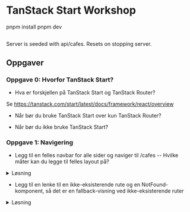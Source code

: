 # TanStack Start Workshop

pnpm install
pnpm dev

##

Server is seeded with api/cafes. Resets on stopping server.

## Oppgaver

### Oppgave 0: Hvorfor TanStack Start?

- Hva er forskjellen på TanStack Start og TanStack Router?

Se https://tanstack.com/start/latest/docs/framework/react/overview

- Når bør du bruke TanStack Start over kun TanStack Router?

- Når bør du ikke bruke TanStack Start?

### Oppgave 1: Navigering

- Legg til en felles navbar for alle sider og naviger til /cafes
  -- Hvilke måter kan du legge til felles layout på?

<details> 
<summary>Løsning</summary>

```ts
// __root.tsx
function RootComponent() {
  return (
    <RootDocument>
      <nav>
        <ul>
          <li>
            <Link to="/cafes">Cafe</Link>
          </li>
        </ul>
      </nav>
      <Outlet />
    </RootDocument>
  );
}
```

</details>

- Legg til en lenke til en ikke-eksisterende rute og en NotFound-komponent, så det er en fallback-visning ved ikke-eksisterende ruter

<details>
<summary>Løsning</summary>

```ts
// index.ts
<Link
  // @ts-expect-error
  to="/this-route-does-not-exist"
>
  This Route Does Not Exist
</Link>
```

```ts
// __root.tsx
export const Route = createRootRouteWithContext<{
  queryClient: QueryClient;
}>()({
  // ...
  notFoundComponent: () => <NotFound />,
  // ...
});
```

- Legg til styling i navbaren, så aktiv lenke er i bold.

<details>
<summary>Løsning</summary>

```ts
// __root.tsx
<Link
  to="/cafes"
  activeProps={{
    className: "font-bold",
  }}
>
  Cafes
</Link>
```

</details>

### Oppgave 2: Datahenting med loader

- Hent alle kafeer med en route-loader /api/cafes og list dem ut.

<details>
<summary>Løsning</summary>

```ts
// cafes/index.tsx
import { createFileRoute } from "@tanstack/react-router";
import type { Cafe } from "~/server/db";

const getBase = () =>
  import.meta.env.SSR
    ? process.env.VITE_PUBLIC_ORIGIN ?? "http://localhost:3000" // server
    : window.location.origin; // klient

export const Route = createFileRoute("/cafes/")({
  loader: async () => {
    const api = new URL("/api/cafes", getBase());
    const res = await fetch(api);
    if (!res.ok) {
      throw new Error("Failed to fetch cafes");
    }
    return (await res.json()) as Cafe[];
  },
  component: RouteComponent,
});

function RouteComponent() {
  const cafes = Route.useLoaderData();
  return (
    <ul>
      {cafes.map((c) => (
        <li key={c.id}>
          {c.name} - {c.city}
        </li>
      ))}
    </ul>
  );
}
```

</details>

- Legg til url-basen i route, så du slipper å legge det til i hver fetch

<details>
<summary>Løsning</summary>

```ts
// routes/__root.tsx
export const Route = createRootRoute({
  beforeLoad: () => {
    const apiBase = import.meta.env.SSR
      ? process.env.VITE_PUBLIC_ORIGIN ?? "http://localhost:3000"
      : window.location.origin;
    return { apiBase };
  },
  // ...
});
```

```ts
export const Route = createFileRoute("/cafes/")({
  loader: async (request) => {
    const api = new URL("/api/cafes", request.context.apiBase);
    const res = await fetch(api);
    // ...
  },
});
```

</details>

- Opprett en dynamisk rute som henter data fra den relevante cafe-id-en. Du kan hente data på /api/cafes/$id. Legg også til navigering fra /cafes.

<details>
<summary>Hint</summary>

```ts
// src/routes/cafes/$id.tsx
export const Route = createFileRoute("/cafes/$id")({
  loader: async ({ params, context }) => {
    // ... hente data
  }),
  component: CafePage,
  pendingComponent: () => <p>Laster ...</p>, // Uten lasting vil ting feil
});
```

</details>

<details>
<summary>Løsning</summary>

```ts
// src/routes/cafes/$id.tsx
import { createFileRoute } from "@tanstack/react-router";
import type { Cafe } from "~/server/db";

export const Route = createFileRoute("/cafes/$id")({
  loader: async ({ params, context }) => {
    const api = new URL(`/api/cafes/${params.id}`, context.apiBase);
    const res = await fetch(api);

    return (await res.json()) as Cafe;
  },
  component: CafePage,
  pendingComponent: () => <p>Laster ...</p>,
});

function CafePage() {
  const cafe = Route.useLoaderData();
  return (
    <article>
      <h1 className="text-xl font-semibold">{cafe.name}</h1>
      <p>{cafe.city}</p>
      <p>Rating: {cafe.rating}</p>
    </article>
  );
}
```

</details>

- Hvordan ser løsningen ut om du bytter pendingComponent med suspense?

<details>
<summary>Løsning</summary>

```ts
// src/routes/cafes/$id.tsx
export const Route = createFileRoute("/cafes/$id")({
  // ... dropper pendingComponent
  component: RouteComponent,
});

function RouteComponent() {
  return (
    <Suspense fallback="sus">
      <CafePage />
    </Suspense>
  );
}
```

</details>
